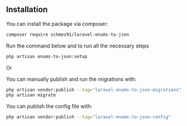 ## Installation

You can install the package via composer:

```bash
composer require schmev91/laravel-enums-to-json
```

Run the command below and to run all the necessary steps

```bash
php artisan enums-to-json:setup
```

Or

You can manually publish and run the migrations with:

```bash
php artisan vendor:publish --tag="laravel-enums-to-json-migrations"
php artisan migrate
```

You can publish the config file with:

```bash
php artisan vendor:publish --tag="laravel-enums-to-json-config"
```
